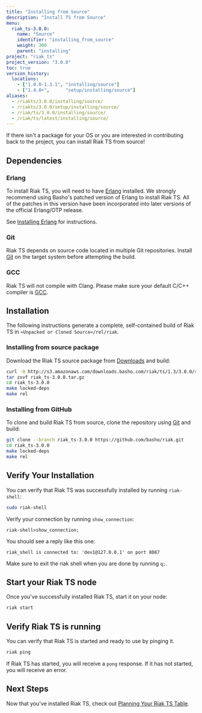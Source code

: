 ```yaml
---
title: "Installing from Source"
description: "Install TS from Source"
menu:
  riak_ts-3.0.0:
    name: "Source"
    identifier: "installing_from_source"
    weight: 300
    parent: "installing"
project: "riak_ts"
project_version: "3.0.0"
toc: true
version_history:
  locations:
    - ["1.0.0-1.3.1", "installing/source"]
    - ["1.4.0+",      "setup/installing/source"]
aliases:
  - /riakts/3.0.0/installing/source/
  - /riakts/3.0.0/setup/installing/source/
  - /riak/ts/3.0.0/installing/source/
  - /riak/ts/latest/installing/source/
---
```



[download]: {{<baseurl>}}riak/ts/3.0.0/downloads/
[Erlang]: http://www.erlang.org/
[GCC]: https://gcc.gnu.org/
[Git]: https://git-scm.com/
[install erlang]: {{<baseurl>}}riak/ts/3.0.0/setup/installing/source/erlang
[planning]: {{<baseurl>}}riak/ts/3.0.0/using/planning/
[Riak TS GitHub repository]: https://github.com/basho/riak/tree/riak_ts-3.0.0


If there isn't a package for your OS or you are interested in contributing back to the project, you can install Riak TS from source!


## Dependencies

### Erlang

To install Riak TS, you will need to have [Erlang] installed. We strongly recommend using Basho's patched version of Erlang to install Riak TS. All of the patches in this version have been incorporated into later versions of the official Erlang/OTP release.

See [Installing Erlang][install erlang] for instructions.


### Git

Riak TS depends on source code located in multiple Git repositories. Install [Git] on the target system before attempting the build.


### GCC

Riak TS will not compile with Clang. Please make sure your default C/C++
compiler is [GCC].


## Installation

The following instructions generate a complete, self-contained build of
Riak TS in `»Unpacked or Cloned Source«/rel/riak`.


### Installing from source package

Download the Riak TS source package from [Downloads][download] and build:

```bash
curl -O http://s3.amazonaws.com/downloads.basho.com/riak/ts/1.3/3.0.0/riak_ts-1.5.2.tar.gz
tar zxvf riak_ts-3.0.0.tar.gz
cd riak_ts-3.0.0
make locked-deps
make rel
```


### Installing from GitHub

To clone and build Riak TS from source, clone the repository using [Git] and build:

```bash
git clone --branch riak_ts-3.0.0 https://github.com/basho/riak.git
cd riak_ts-3.0.0
make locked-deps
make rel
```


## Verify Your Installation

You can verify that Riak TS was successfully installed by running `riak-shell`:

```bash
sudo riak-shell
```

Verify your connection by running `show_connection`:

```
riak-shell>show_connection;
```

You should see a reply like this one:

```
riak_shell is connected to: 'dev1@127.0.0.1' on port 8087
```

Make sure to exit the riak shell when you are done by running `q;`.


## Start your Riak TS node

Once you've successfully installed Riak TS, start it on your node:

```bash
riak start
```

## Verify Riak TS is running

You can verify that Riak TS is started and ready to use by pinging it.

```bash
riak ping
```

If Riak TS has started, you will receive a `pong` response. If it has not started, you will receive an error. 


## Next Steps

Now that you've installed Riak TS, check out [Planning Your Riak TS Table][planning].

